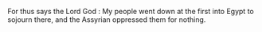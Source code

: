 For thus says the Lord God : My people went down at the first into Egypt to sojourn there, and the Assyrian oppressed them for nothing.
